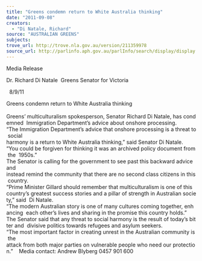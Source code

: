 ```yaml
---
title: "Greens condemn return to White Australia thinking"
date: "2011-09-08"
creators:
  - "Di Natale, Richard"
source: "AUSTRALIAN GREENS"
subjects:
trove_url: http://trove.nla.gov.au/version/211359978
source_url: http://parlinfo.aph.gov.au/parlInfo/search/display/display.w3p;query=Id%3A%22media/pressrel/1070270%22
---
```


 Media Release   

 Dr. Richard Di Natale  Greens Senator for Victoria 

   8/9/11   

 Greens condemn return to White Australia thinking                                                           Greens’ multiculturalism spokesperson, Senator Richard Di Natale, has condemned  Immigration Department’s advice about onshore processing.    “The Immigration Department’s advice that onshore processing is a threat to social  harmony is a return to White Australia thinking,” said Senator Di Natale.    “You could be forgiven for thinking it was an archived policy document from the  1950s.”    The Senator is calling for the government to see past this backward advice and  instead remind the community that there are no second class citizens in this country.    “Prime Minister Gillard should remember that multiculturalism is one of this  country’s greatest success stories and a pillar of strength in Australian society,” said  Di Natale.    “The modern Australian story is one of many cultures coming together, enhancing  each other’s lives and sharing in the promise this country holds.”    The Senator said that any threat to social harmony is the result of today’s bitter and  divisive politics towards refugees and asylum seekers.    “The most important factor in creating unrest in the Australian community is the  attack from both major parties on vulnerable people who need our protection.”    Media contact: Andrew Blyberg 0457 901 600     


